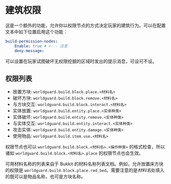 # 建筑权限

这是一个额外的功能，允许你以权限节点的方式决定玩家的建筑行为。可以在配置文本中如下位置启用这个功能：
``` YAML
build-permission-nodes:
    Enable: true # <--- 这里
    deny-message:
```
    
可以设置在玩家试图破坏无权限挖掘的区域时发出的提示消息，可设可不设。

## 权限列表

* 放置方块: `worldguard.build.block.place.<材料名>`
* 破坏方块: `worldguard.build.block.remove.<材料名>`
* 与方块交互: `worldguard.build.block.interact.<材料名>`
* 实体放置: `worldguard.build.entity.place.<实体种类>`
* 实体破坏: `worldguard.build.entity.remove.<实体种类>`
* 与实体交互: `worldguard.build.entity.interact.<实体种类>`
* 攻击实体: `worldguard.build.entity.damage.<实体种类>`
* 使用物品: `worldguard.build.item.use.<材料名>`

权限节点也可以 `worldguard.build.block.<材料名>.<操作种类>` 的格式检查，所以诸如 `worldguard.build.block.<材料名>.place` 的权限节点也会生效。

可用材料名称的列表来自于 Bukkit 的材料名称列表文档。例如，允许放置床方块的权限是 `worldguard.build.block.place.red_bed`。需要注意的是*材料名*处填入的既可以是物品名称，也可是方块名称。
